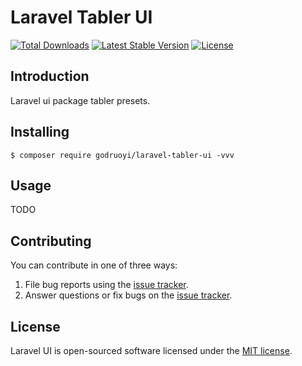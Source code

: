 # Laravel Tabler UI

<a href="https://packagist.org/packages/godruoyi/laravel-tabler-ui"><img src="https://poser.pugx.org/godruoyi/laravel-tabler-ui/d/total.svg" alt="Total Downloads"></a>
<a href="https://packagist.org/packages/godruoyi/laravel-tabler-ui"><img src="https://poser.pugx.org/godruoyi/laravel-tabler-ui/v/stable.svg" alt="Latest Stable Version"></a>
<a href="https://packagist.org/packages/godruoyi/laravel-tabler-ui"><img src="https://poser.pugx.org/godruoyi/laravel-tabler-ui/license.svg" alt="License"></a>

## Introduction

Laravel ui package tabler presets.

## Installing

```shell
$ composer require godruoyi/laravel-tabler-ui -vvv
```

## Usage

TODO

## Contributing

You can contribute in one of three ways:

1. File bug reports using the [issue tracker](https://github.com/godruoyi/laravel-tabler-ui/issues).
2. Answer questions or fix bugs on the [issue tracker](https://github.com/godruoyi/laravel-tabler-ui/issues).

## License

Laravel UI is open-sourced software licensed under the [MIT license](LICENSE.md).